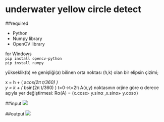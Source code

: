 # underwater yellow circle detect

##required
- Python
- Numpy library
- OpenCV library

for Windows
<br>
`pip install opencv-python`
<br>
`pip install numpy`

yükseklik(b) ve genişliği(a) bilinen orta noktası (h,k) olan bir elipsin çizimi;

x = h + ( a*cos⁡(2π t/360)  )  
y = k + ( b*sin⁡(2π t/360)  )
t=0→t=2π
	A(x,y) noktasının orjine göre α derece açıyla yer değiştirmesi:
			Rα(A) = (x.cosα- y.sinα ,x.sinα+ y.cosα)
      
##input
![](https://github.com/hasanfirat/underwater_yellow_circle_detect/blob/main/balthasar/u.png)

##output
![](https://github.com/hasanfirat/underwater_yellow_circle_detect/blob/main/balthasar/cikti.png)
